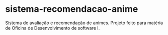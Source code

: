 # sistema-recomendacao-anime
Sistema de avaliação e recomendação de animes. Projeto feito para matéria de Oficina de Desenvolvimento de software I.
